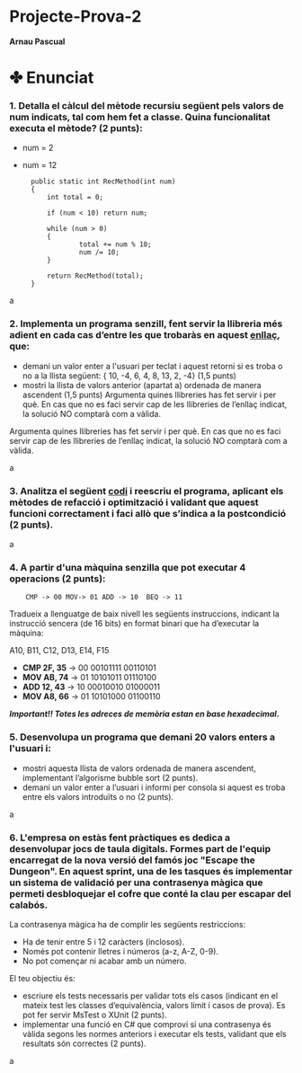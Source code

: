 # Projecte-Prova-2

**Arnau Pascual**

# ✤ Enunciat

### 1. Detalla el càlcul del mètode recursiu següent pels valors de num indicats, tal com hem fet a classe. Quina funcionalitat executa el mètode? (2 punts):

- num = 2
- num = 12

        public static int RecMethod(int num)
        {
            int total = 0;

            if (num < 10) return num;

            while (num > 0)
            {
                    total += num % 10;
                    num /= 10;
            }

            return RecMethod(total);
        }

a

### 2. Implementa un programa senzill, fent servir la llibreria més adient en cada cas d’entre les que trobaràs en aquest [enllaç](https://drive.google.com/drive/folders/1mOf7DHD8PWdf31kYrsEis6n1ubpsnQj4?usp=sharing), que:
- demani un valor enter a l'usuari per teclat i aquest retorni si es troba o no a la llista següent:
 { 10, -4, 6, 4, 8, 13, 2, -4} (1,5 punts)
- mostri la llista de valors anterior (apartat a) ordenada de manera ascendent (1,5 punts)
Argumenta quines llibreries has fet servir i per què. En cas que no es faci servir cap de les llibreries de l’enllaç indicat, la solució NO comptarà com a vàlida.

Argumenta quines llibreries has fet servir i per què. En cas que no es faci servir cap de les llibreries de l’enllaç indicat, la solució NO comptarà com a vàlida.

a

### 3. Analitza el següent [codi](https://drive.google.com/file/d/1_Wl23nwWRNy6ZR1bnZCzH-IraeYjpSb4/view?usp=sharing) i reescriu el programa, aplicant els mètodes de refacció i optimització i validant que aquest funcioni correctament i faci allò que s’indica a la postcondició (2 punts).

a

### 4. A partir d'una màquina senzilla que pot executar 4 operacions (2 punts):

        CMP -> 00 MOV-> 01 ADD -> 10  BEQ -> 11

Tradueix a llenguatge de baix nivell les següents instruccions, indicant la instrucció sencera (de 16 bits) en format binari que ha d’executar la màquina:

A10, B11, C12, D13, E14, F15

- **CMP 2F, 35** -> 00 00101111 00110101
- **MOV AB, 74** -> 01 10101011 01110100
- **ADD 12, 43** -> 10 00010010 01000011
- **MOV A8, 66** -> 01 10101000 01100110

***Important!! Totes les adreces de memòria estan en base hexadecimal.***

### 5. Desenvolupa un programa que demani 20 valors enters a l'usuari i:

- mostri aquesta llista de valors ordenada de manera ascendent, implementant l’algorisme bubble sort (2 punts).
- demani un valor enter a l’usuari i informi per consola si aquest es troba entre els valors introduïts o no (2 punts).

a

### 6. L'empresa on estàs fent pràctiques es dedica a desenvolupar jocs de taula digitals. Formes part de l'equip encarregat de la nova versió del famós joc "Escape the Dungeon". En aquest sprint, una de les tasques és implementar un sistema de validació per una contrasenya màgica que permeti desbloquejar el cofre que conté la clau per escapar del calabós.

La contrasenya màgica ha de complir les següents restriccions:

- Ha de tenir entre 5 i 12 caràcters (inclosos).
- Només pot contenir lletres i números (a-z, A-Z, 0-9).
- No pot començar ni acabar amb un número.

El teu objectiu és:
- escriure els tests necessaris per validar tots els casos (indicant en el mateix test les classes d’equivalència, valors límit i casos de prova). Es pot fer servir MsTest o XUnit (2 punts).
- implementar una funció en C# que comprovi si una contrasenya és vàlida segons les normes anteriors i executar els tests, validant que els resultats són correctes (2 punts).

a